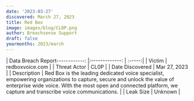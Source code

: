 ```yaml
---
date: '2023-03-27'
discovered: March 27, 2023
title: Red Box
image: images/blog/CL0P.png
author: Breachsense Support
draft: false
yearmonths: 2023/march
---
```


| Data Breach Report------------:     |:-------------:    | :-----:|
| Victim      | redboxvoice.com      | 
| Threat Actor      | CL0P      | 
| Date Discovered      | Mar 27, 2023      | 
| Description      | Red Box is the leading dedicated voice specialist, empowering organizations to capture, secure and unlock the value of enterprise wide voice. With the most open and connected platform, we capture and transcribe voice communications.      | 
| Leak Size      | Unknown      | 

